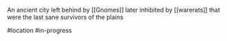 An ancient city left behind by [[Gnomes]] later inhibited by [[warerats]] that were the last sane survivors of the plains


#location #in-progress 
